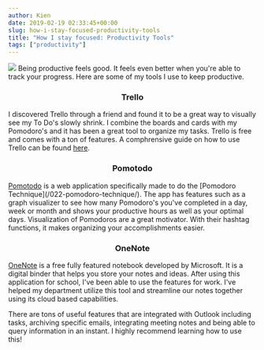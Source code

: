 ```yaml
---
author: Kien
date: 2019-02-19 02:33:45+00:00
slug: how-i-stay-focused-productivity-tools
title: "How I stay focused: Productivity Tools"
tags: ["productivity"]
---
```


![](https://images.unsplash.com/photo-1483058712412-4245e9b90334?ixlib=rb-1.2.1&ixid=eyJhcHBfaWQiOjEyMDd9&auto=format&fit=crop&w=1950&q=80)
Being productive feels good. It feels even better when you're able to track your progress. Here are some of my tools I use to keep productive.

### <center> Trello </center>

I discovered Trello through a friend and found it to be a great way to visually see my To Do's slowly shrink. I combine the boards and cards with my Pomodoro's and it has been a great tool to organize my tasks. Trello is free and comes with a ton of features. A comphrensive guide on how to use Trello can be found <a href="https://trello.com/guide/trello-101" target="_blank">here</a>.

### <center> Pomotodo </center>

<p><a href="https://pomotodo.com/" target="_blank">Pomotodo</a> is a web application specifically made to do the [Pomodoro Technique](/022-pomodoro-technique/). The app has features such as a graph visualizer to see how many Pomodoro's you've completed in a day, week or month and shows your productive hours as well as your optimal days. Visualization of Pomodoros are a great motivator. With their hashtag functions, it makes organizing your accomplishments easier.</p>

### <center> OneNote </center>

<p><a href="https://products.office.com/en-ca/onenote/digital-note-taking-app?rtc=1" target="_blank">OneNote</a> is a free fully featured notebook developed by Microsoft. It is a digital binder that helps you store your notes and ideas. After using this application for school, I've been able to use the features for work. I've helped my department utilize this tool and streamline our notes together using its cloud based capabilities.</p>

There are tons of useful features that are integrated with Outlook including tasks, archiving specific emails, integrating meeting notes and being able to query information in an instant. I highly recommend learning how to use this!

